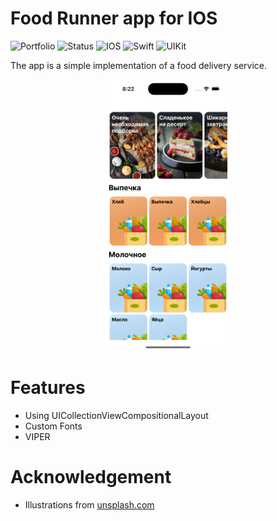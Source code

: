 # Food Runner app for IOS

![Portfolio](https://img.shields.io/badge/portfolio_app-393E41)
![Status](https://img.shields.io/badge/status-service_implementation-3F88C5)
![IOS](https://img.shields.io/badge/platform-IOS-44BBA4)
![Swift](https://img.shields.io/badge/Swift-E94F37)
![UIKit](https://img.shields.io/badge/UIKit-F6F7EB)

The app is a simple implementation of a food delivery service.

<p align="center">
  <img src="./Screenshots/Screenshot_1.png" width="200">
</p>

# Features
- Using UICollectionViewCompositionalLayout
- Custom Fonts
- VIPER

# Acknowledgement
- Illustrations from [unsplash.com](https://unsplash.com)